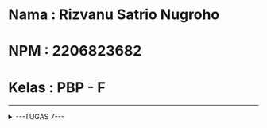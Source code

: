 # Nama  : Rizvanu Satrio Nugroho
# NPM   : 2206823682
# Kelas : PBP - F
--- 

<details>

<summary>---TUGAS 7---</summary>
--- 
## 1.  Apa perbedaan utama antara stateless dan stateful widget dalam konteks pengembangan aplikasi Flutter?

Perbedaan utama antara stateless dan stateful widget adalah bahwa stateless widget tidak memiliki keadaan internal yang dapat berubah, sementara stateful widget memiliki keadaan internal yang dapat berubah dan merespons perubahan data atau interaksi pengguna. Adapun lebih spesifiknya perbedaan keduanya adalah sebagai berikut :
| Aspek Perbeedaan | Stateless Widget | Stateful widget |
|----------|----------|----------|
| Definisi | Widget yang tidak memiliki keadaan (state) internal yang dapat berubah. | Widget yang memiliki keadaan internal yang dapat berubah selama siklus hidup aplikasi |
| Waktu Penggunaan | Terdapat UI yang tidak perlu mengubah tampilan atau data yang bergantung pada perubahan | Terdapat UI yang perlu menanggapi perubahan data atau interaksi pengguna |
| Contoh Penggunaan | Teks statis, gambar, ikon, dan komponen lain yang tidak perlu mengikuti perubahan data atau keadaan aplikasi. | Formulir, daftar item yang dapat di-scroll, tombol yang dapat diklik, dan banyak komponen interaktif lainnya. |

## 2. Sebutkan seluruh widget yang kamu gunakan untuk menyelesaikan tugas ini dan jelaskan fungsinya masing-masing.
1. MaterialApp: Widget yang mendefinisikan aplikasi Flutter.
2. Scaffold: Mengatur struktur dasar tampilan aplikasi, termasuk AppBar dan body.
3. AppBar: Menampilkan bar atas aplikasi dengan judul.
4. SingleChildScrollView: Wrapper yang memungkinkan kontennya dapat discroll.
5. Padding: Widget untuk menambahkan padding ke dalam child widget-nya.
6. Column: Menyusun widget-child secara vertikal.
7. Text: Menampilkan teks pada tampilan.
8. GridView.count: Mengatur tampilan dalam bentuk grid.
9. ShopCard: Stateless widget yang digunakan untuk menampilkan kartu toko.
10. InkWell: Mengubah child widget menjadi responsif terhadap sentuhan.
11. Icon: Menampilkan ikon.
12. Container: Mengelola tata letak untuk icon dan teks pada kartu.
13. SnackBar: Widget yang digunakan untuk menampilkan pesan sementara di bagian bawah layar saat suatu aksi terjadi.

Widget lainnya yang digunakan adalah widget bawaan dari Flutter, seperti Colors, Icons, dan lainnya. Juga terdapat definisi dari kelas ShopItem yang digunakan untuk menyimpan data toko (nama, ikon, warna) dan kelas MyHomePage yang merupakan widget utama dalam aplikasi mailboxd


## 3. Jelaskan bagaimana cara kamu mengimplementasikan checklist di atas secara step-by-step (bukan hanya sekadar mengikuti tutorial)

1. Melakukan import package yang dibutuhkan pada 'main.dart'
~~~
import 'package:flutter/material.dart';
import 'package:mailboxd/menu.dart';
~~~

2. Membuat class 'MyApp' pada 'main.dart'
~~~
class MyApp extends StatelessWidget {
  const MyApp({super.key});

  // This widget is the root of your application.
  @override
  Widget build(BuildContext context) {
    return MaterialApp(
      title: 'Flutter Demo',
      theme: ThemeData(
        // This is the theme of your application.
        //
        // TRY THIS: Try running your application with "flutter run". You'll see
        // the application has a blue toolbar. Then, without quitting the app,
        // try changing the seedColor in the colorScheme below to Colors.green
        // and then invoke "hot reload" (save your changes or press the "hot
        // reload" button in a Flutter-supported IDE, or press "r" if you used
        // the command line to start the app).
        //
        // Notice that the counter didn't reset back to zero; the application
        // state is not lost during the reload. To reset the state, use hot
        // restart instead.
        //
        // This works for code too, not just values: Most code changes can be
        // tested with just a hot reload.
        colorScheme: ColorScheme.fromSeed(seedColor: Colors.indigo),
        useMaterial3: true,
      ),
      home: MyHomePage(),
    );
  }
}
~~~

3. Membuat file 'menu.dart' pada '/lib' yang akan menjadi tampilan utama menu dan menambahkan import berupa berikut:
~~~
import 'package:flutter/material.dart';
~~~

4. Membuat class MyHomePage untuk tampilan widget-widget pada menu utama
~~~
class MyHomePage extends StatelessWidget {
  MyHomePage({Key? key}) : super(key: key);
  final List<ShopItem> items = [
    ShopItem("Lihat Produk", Icons.checklist, Colors.teal),
    ShopItem("Tambah Produk", Icons.add_shopping_cart, Colors.lightBlue),
    ShopItem("Logout", Icons.logout, Colors.blue),
  ];

  @override
  Widget build(BuildContext context) {
    return Scaffold(
      appBar: AppBar(
        title: const Text(
          'Shopping List',
        ),
        backgroundColor: Colors.indigo, 
        foregroundColor: Colors.white,
      ),
      body: SingleChildScrollView(
        // Widget wrapper yang dapat discroll
        child: Padding(
          padding: const EdgeInsets.all(10.0), // Set padding dari halaman
          child: Column(
            // Widget untuk menampilkan children secara vertikal
            children: <Widget>[
              const Padding(
                padding: EdgeInsets.only(top: 10.0, bottom: 10.0),
                // Widget Text untuk menampilkan tulisan dengan alignment center dan style yang sesuai
                child: Text(
                  'PBP Shop', // Text yang menandakan toko
                  textAlign: TextAlign.center,
                  style: TextStyle(
                    fontSize: 30,
                    fontWeight: FontWeight.bold,
                  ),
                ),
              ),
              // Grid layout
              GridView.count(
                // Container pada card kita.
                primary: true,
                padding: const EdgeInsets.all(20),
                crossAxisSpacing: 10,
                mainAxisSpacing: 10,
                crossAxisCount: 3,
                shrinkWrap: true,
                children: items.map((ShopItem item) {
                  // Iterasi untuk setiap item
                  return ShopCard(item);
                }).toList(),
              ),
            ],
          ),
        ),
      ),
    );
  }
}
~~~

5. Membuat class 'ShopItem' dengan atribut nama, icon, dan color (implementasi bonus)
~~~
class ShopItem {
  final String name;
  final IconData icon;
  final Color color;

  ShopItem(this.name, this.icon, this.color);
}
~~~

6. Membuat class 'ShopCard' 
~~~
class ShopCard extends StatelessWidget {
  final ShopItem item;

  const ShopCard(this.item, {super.key}); // Constructor

  @override
  Widget build(BuildContext context) {
    return Material(
      color: item.color,
      child: InkWell(
        // Area responsive terhadap sentuhan
        onTap: () {
          // Memunculkan SnackBar ketika diklik
          ScaffoldMessenger.of(context)
            ..hideCurrentSnackBar()
            ..showSnackBar(SnackBar(
                content: Text("Kamu telah menekan tombol ${item.name}!")));
        },
        child: Container(
          // Container untuk menyimpan Icon dan Text
          padding: const EdgeInsets.all(8),
          child: Center(
            child: Column(
              mainAxisAlignment: MainAxisAlignment.center,
              children: [
                Icon(
                  item.icon,
                  color: Colors.white,
                  size: 30.0,
                ),
                const Padding(padding: EdgeInsets.all(3)),
                Text(
                  item.name,
                  textAlign: TextAlign.center,
                  style: const TextStyle(color: Colors.white),
                ),
              ],
            ),
          ),
        ),
      ),
    );
  }
}
~~~

---
</details>
